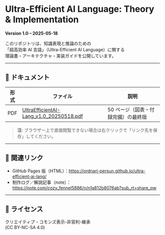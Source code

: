 # Ultra-Efficient AI Language: Theory & Implementation

**Version 1.0 – 2025-05-18**

このリポジトリは、知識表現と推論のための  
「超高効率 AI 言語」（Ultra-Efficient AI Language）に関する  
理論書・アーキテクチャ・実装ガイドを公開しています。

---

## 📖 ドキュメント

| 形式 | ファイル | 説明 |
|------|---------|------|
| PDF  | [UltraEfficientAI-Lang_v1.0_20250518.pdf](UltraEfficientAI‐Lang_v1.0_20250518.pdf) | 50 ページ（図表・付録完備）の最終版 |

> **注**: ブラウザー上で直接閲覧できない場合は右クリックで「リンク先を保存」してください。

---

## 🔗 関連リンク

* GitHub Pages 版（HTML）：<https://ordnari-persun.github.io/ultra-efficient-ai-lang/>
* 制作ログ／解説記事（note）：<https://note.com/cozy_fennel5886/n/n1a812b8076ab?sub_rt=share_pw>

---

## 📜 ライセンス

クリエイティブ・コモンズ表示-非営利-継承  
(CC BY-NC-SA 4.0)


